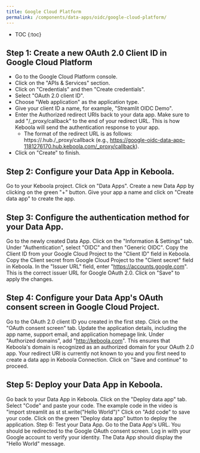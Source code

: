 ```yaml
---
title: Google Cloud Platform
permalink: /components/data-apps/oidc/google-cloud-platform/
---
```


* TOC
{:toc}

## Step 1: Create a new OAuth 2.0 Client ID in Google Cloud Platform

- Go to the Google Cloud Platform console.
- Click on the "APIs & Services" section.
- Click on "Credentials" and then "Create credentials".
- Select "OAuth 2.0 client ID".
- Choose "Web application" as the application type.
- Give your client ID a name, for example, "Streamlit OIDC Demo".
- Enter the Authorized redirect URIs back to your data app. Make sure to add "/_proxy/callback" to the end of your redirect URL. This is how Keboola will send the authentication response to your app.
    - The format of the redirect URL is as follows: https://<dataAppId>.hub.<keboolaConnectionHost>/_proxy/callback (e.g., https://google-oidc-data-app-1181276170.hub.keboola.com/_proxy/callback).
- Click on "Create" to finish.

## Step 2: Configure your Data App in Keboola.
Go to your Keboola project.
Click on "Data Apps".
Create a new Data App by clicking on the green "+" button.
Give your app a name and click on "Create data app" to create the app.

## Step 3: Configure the authentication method for your Data App.
Go to the newly created Data App.
Click on the "Information & Settings" tab.
Under "Authentication", select "OIDC" and then "Generic OIDC".
Copy the Client ID from your Google Cloud Project to the "Client ID" field in Keboola.
Copy the Client secret from Google Cloud Project to the "Client secret" field in Keboola.
In the "Issuer URL" field, enter "https://accounts.google.com". This is the correct issuer URL for Google OAuth 2.0.
Click on "Save" to apply the changes.

## Step 4: Configure your Data App's OAuth consent screen in Google Cloud Project.
Go to the OAuth 2.0 client ID you created in the first step.
Click on the "OAuth consent screen" tab.
Update the application details, including the app name, support email, and application homepage link.
Under "Authorized domains", add "http://keboola.com".
This ensures that Keboola's domain is recognized as an authorized domain for your OAuth 2.0 app.
Your redirect URl is currently not known to you and you first need to create a data app in Keboola Connection. 
Click on "Save and continue" to proceed.

## Step 5: Deploy your Data App in Keboola.
Go back to your Data App in Keboola.
Click on the "Deploy data app" tab.
Select "Code" and paste your code. The example code in the video is "import streamlit as st st.write("Hello World")"
Click on "Add code" to save your code.
Click on the green "Deploy data app" button to deploy the application.
Step 6: Test your Data App.
Go to the Data App's URL.
You should be redirected to the Google OAuth consent screen.
Log in with your Google account to verify your identity.
The Data App should display the "Hello World" message.
 
 


